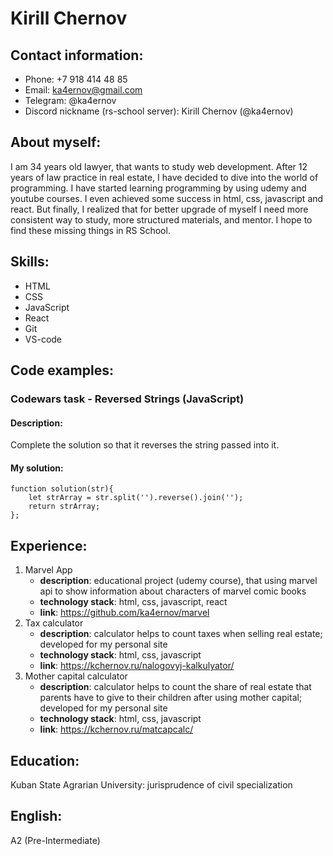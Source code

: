# Kirill Chernov
    
## Contact information:
* Phone: +7 918 414 48 85
* Email: ka4ernov@gmail.com
* Telegram: @ka4ernov
* Discord nickname (rs-school server): Kirill Chernov (@ka4ernov)
    
## About myself:
I am 34 years old lawyer, that wants to study web development. After 12 years of law practice in real estate, I have decided to dive into the world of programming. I have started learning programming by using udemy and youtube courses. I even achieved some success in html, css, javascript and react. But finally, I realized that for better upgrade of myself I need more consistent way to study, more structured materials, and mentor. I hope to find these missing things in RS School.
    
## Skills:
* HTML
* CSS
* JavaScript
* React
* Git
* VS-code
    
## Code examples:
### Codewars task - Reversed Strings (JavaScript)
#### Description: 
Complete the solution so that it reverses the string passed into it.
#### My solution:
```
function solution(str){
    let strArray = str.split('').reverse().join('');
    return strArray;
};
```
    
## Experience:
    
1. Marvel App
    * **description**: educational project (udemy course), that using marvel api to show information about characters of marvel comic books
    * **technology stack**: html, css, javascript, react
    * **link**: https://github.com/ka4ernov/marvel
2. Tax calculator
    * **description**: calculator helps to count taxes when selling real estate; developed for my personal site
    * **technology stack**: html, css, javascript
    * **link**: https://kchernov.ru/nalogovyj-kalkulyator/
3. Mother capital calculator
    * **description**: calculator helps to count the share of real estate that parents have to give to their children after using mother capital; developed for my personal site
    * **technology stack**: html, css, javascript
    * **link**: https://kchernov.ru/matcapcalc/
    
## Education:
Kuban State Agrarian University: jurisprudence of civil specialization
    
## English:
A2 (Pre-Intermediate)